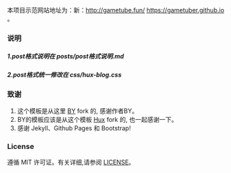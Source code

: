 本项目示范网站地址为：新：http://gametube.fun/
https://gametuber.github.io 。

### 说明
##### 1.post格式说明在 posts/post格式说明.md 
##### 2.post格式统一修改在 css/hux-blog.css


### 致谢

1. 这个模板是从这里 [BY](https://github.com/qiubaiying/qiubaiying.github.io) fork 的, 感谢作者BY。 
2. BY的模板应该是从这个模板 [Hux](https://github.com/Huxpro/huxpro.github.io) fork 的, 也一起感谢一下。
3. 感谢 Jekyll、Github Pages 和 Bootstrap!

### License

遵循 MIT 许可证。有关详细,请参阅 [LICENSE](https://github.com/klovien/klovien.github.io/blob/master/LICENSE)。
